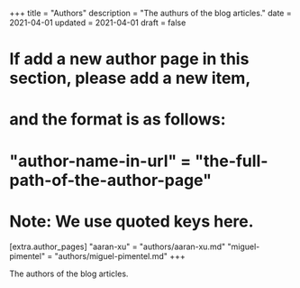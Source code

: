 +++
title = "Authors"
description = "The authurs of the blog articles."
date = 2021-04-01
updated = 2021-04-01
draft = false

# If add a new author page in this section, please add a new item,
# and the format is as follows:
#
# "author-name-in-url" = "the-full-path-of-the-author-page"
#
# Note: We use quoted keys here.
[extra.author_pages]
"aaran-xu" = "authors/aaran-xu.md"
"miguel-pimentel" = "authors/miguel-pimentel.md"
+++

The authors of the blog articles.
